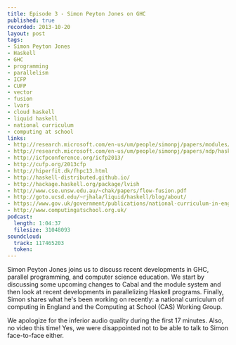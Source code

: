```yaml
--- 
title: Episode 3 - Simon Peyton Jones on GHC
published: true
recorded: 2013-10-20
layout: post
tags:
- Simon Peyton Jones
- Haskell
- GHC
- programming
- parallelism
- ICFP
- CUFP
- vector
- fusion
- lvars
- cloud haskell
- liquid haskell
- national curriculum
- computing at school
links:
- http://research.microsoft.com/en-us/um/people/simonpj/papers/modules/backpack.pdf
- http://research.microsoft.com/en-us/um/people/simonpj/papers/ndp/haskell-beats-C.pdf
- http://icfpconference.org/icfp2013/
- http://cufp.org/2013cfp
- http://hiperfit.dk/fhpc13.html
- http://haskell-distributed.github.io/
- http://hackage.haskell.org/package/lvish
- http://www.cse.unsw.edu.au/~chak/papers/flow-fusion.pdf
- http://goto.ucsd.edu/~rjhala/liquid/haskell/blog/about/
- https://www.gov.uk/government/publications/national-curriculum-in-england-computing-programmes-of-study
- http://www.computingatschool.org.uk/
podcast:
  length: 1:04:37
  filesize: 31048093
soundcloud:
  track: 117465203
  token: 
---
```

Simon Peyton Jones joins us to discuss recent developments in GHC, parallel programming, and computer science education. We start by discussing some upcoming changes to Cabal and the module system and then look at recent developments in parallelizing Haskell programs. Finally, Simon shares what he's been working on recently: a national curriculum of computing in England and the Computing at School (CAS) Working Group.

We apologize for the inferior audio quality during the first 17 minutes. Also, no video this time! Yes, we were disappointed not to be able to talk to Simon face-to-face either.
